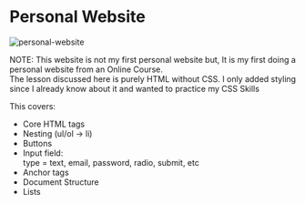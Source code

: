 # Personal Website
![personal-website](https://github.com/j-archives/Learn-HTML-CSS/blob/main/web%20screenshots/personal-website.png)

NOTE: This website is not my first personal website but, It is my first doing a personal website from an Online Course. 
<br> The lesson discussed here is purely HTML without CSS. I only added styling since I already know about it and wanted to practice my CSS Skills

This covers:
- Core HTML tags
- Nesting (ul/ol -> li)
- Buttons
- Input field:
  <br>type = text, email, password, radio, submit, etc
- Anchor tags
- Document Structure
- Lists
